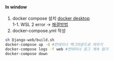 #### In window
1. docker compose 설치 [docker desktop](https://docs.docker.com/desktop/install/windows-install/)  
1-1. WSL 2 error → [해결방법](https://suzxc2468.tistory.com/211)
2. docker-compose.yml 작성

```bash
sh Django-web/build.sh
docker-compose up -d #컨테이너 백그라운드로 띄우기
docker-compose logs -f web #컨테이너 로그 계속 읽기
docker-compose down
```